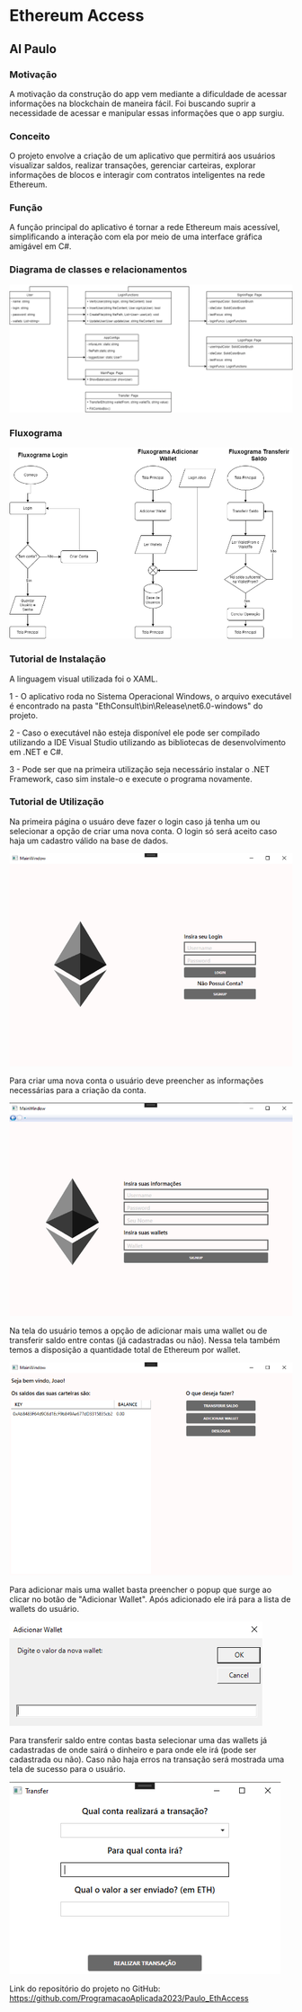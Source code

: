 # Ethereum Access
## Al Paulo

### Motivação
A motivação da construção do app vem mediante a dificuldade de acessar informações na blockchain de maneira fácil.
Foi buscando suprir a necessidade de acessar e manipular essas informações que o app surgiu.

### Conceito
O projeto envolve a criação de um aplicativo que permitirá aos usuários visualizar saldos, realizar transações, gerenciar carteiras, explorar informações de blocos e interagir com contratos inteligentes na rede Ethereum.

### Função
A função principal do aplicativo é tornar a rede Ethereum mais acessível, simplificando a interação com ela por meio de uma interface gráfica amigável em C#.

### Diagrama de classes e relacionamentos
![CLASS](DiagramaFluxograma/finalDiagram.png)

### Fluxograma
![CLASS](DiagramaFluxograma/Fluxograma.png)

### Tutorial de Instalação

A linguagem visual utilizada foi o XAML.

1 - O aplicativo roda no Sistema Operacional Windows, o arquivo executável é encontrado na pasta "EthConsult\bin\Release\net6.0-windows" do projeto.

2 - Caso o executável não esteja disponível ele pode ser compilado utilizando a IDE Visual Studio utilizando as bibliotecas de desenvolvimento em .NET e C#. 

3 - Pode ser que na primeira utilização seja necessário instalar o .NET Framework, caso sim instale-o e execute o programa novamente.

### Tutorial de Utilização
Na primeira página o usuáro deve fazer o login caso já tenha um ou selecionar a opção de criar uma nova conta.
O login só será aceito caso haja um cadastro válido na base de dados.

![CLASS](Tutorial/Login.png)

Para criar uma nova conta o usuário deve preencher as informações necessárias para a criação da conta.

![CLASS](Tutorial/Cadastro.png)

Na tela do usuário temos a opção de adicionar mais uma wallet ou de transferir saldo entre contas (já cadastradas ou não).
Nessa tela também temos a disposição a quantidade total de Ethereum por wallet.

![CLASS](Tutorial/mainPage.png)

Para adicionar mais uma wallet basta preencher o popup que surge ao clicar no botão de "Adicionar Wallet".
Após adicionado ele irá para a lista de wallets do usuário.

![CLASS](Tutorial/addWallet.png)

Para transferir saldo entre contas basta selecionar uma das wallets já cadastradas de onde sairá o dinheiro e para onde ele irá (pode ser cadastrada ou não).
Caso não haja erros na transação será mostrada uma tela de sucesso para o usuário.

![CLASS](Tutorial/transferPage.png)

Link do repositório do projeto no GitHub: https://github.com/ProgramacaoAplicada2023/Paulo_EthAccess
